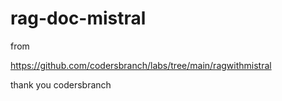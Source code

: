 # rag-doc-mistral




from


https://github.com/codersbranch/labs/tree/main/ragwithmistral


thank you codersbranch
